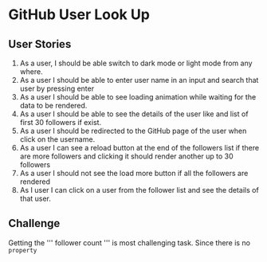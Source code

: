 # GitHub User Look Up
## User Stories
1. As a user, I should be able switch to dark mode or light mode from any where.
2. As a user I should be able to enter user name in an input and search that user by pressing enter
3. As a user I should be able to see loading animation while waiting for the data to be rendered.
4. As a user I should be able to see the details of the user like and list of first 30 followers if exist.
5. As a user I should be redirected to the GitHub page of the user when click on the username.
6. As a user I can see a reload button at the end of the followers list if there are more followers and clicking it should render another up to 30 followers
7. As a user I should not see the load more button if all the followers are rendered
8. As I user I can click on a user from the follower list and see the details of that user.

## Challenge

Getting the ''' follower count ''' is most challenging task. Since there is no `property`